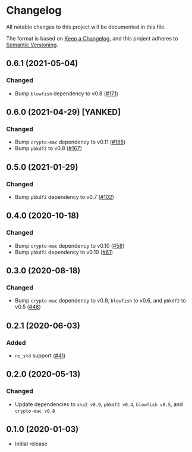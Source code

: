 # Changelog

All notable changes to this project will be documented in this file.

The format is based on [Keep a Changelog](https://keepachangelog.com/en/1.0.0/),
and this project adheres to [Semantic Versioning](https://semver.org/spec/v2.0.0.html).

## 0.6.1 (2021-05-04)
### Changed
- Bump `blowfish` dependency to v0.8 ([#171])

[#171]: https://github.com/RustCrypto/password-hashing/pull/171

## 0.6.0 (2021-04-29) [YANKED]
### Changed
- Bump `crypto-mac` dependency to v0.11 ([#165])
- Bump `pbkdf2` to v0.8 ([#167])

[#165]: https://github.com/RustCrypto/password-hashing/pull/165
[#167]: https://github.com/RustCrypto/password-hashing/pull/167

## 0.5.0 (2021-01-29)
### Changed
- Bump `pbkdf2` dependency to v0.7 ([#102])

[#102]: https://github.com/RustCrypto/password-hashing/pull/102

## 0.4.0 (2020-10-18)
### Changed
- Bump `crypto-mac` dependency to v0.10 ([#58])
- Bump `pbkdf2` dependency to v0.10 ([#61])

[#61]: https://github.com/RustCrypto/password-hashing/pull/61
[#58]: https://github.com/RustCrypto/password-hashing/pull/58

## 0.3.0 (2020-08-18)
### Changed
- Bump `crypto-mac` dependency to v0.9, `blowfish` to v0.6, and `pbkdf2` to v0.5 ([#46])

[#46]: https://github.com/RustCrypto/password-hashing/pull/46

## 0.2.1 (2020-06-03)
### Added
- `no_std` support ([#41])

[#41]: https://github.com/RustCrypto/password-hashing/pull/41

## 0.2.0 (2020-05-13)
### Changed
- Update dependencies to `sha2 v0.9`, `pbkdf2 v0.4`, `blowfish v0.5`,
and `crypto-mac v0.8`

## 0.1.0 (2020-01-03)
- Initial release
